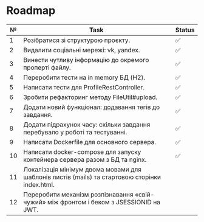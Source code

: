 # Roadmap

| №   | Task                           | Status |
|-----|--------------------------------|--------|
| 1   | Розібратися зі структурою проєкту. | ✅     |
| 2   | Видалити соціальні мережі: vk, yandex.                        | ✅     |
| 3   | Винести чутливу інформацію до окремого проперті файлу.                    | ✅     |
| 4   | Переробити тести на in memory БД (H2).         | ✅     |
| 5   | Написати тести для ProfileRestController.                      | ✅     |
| 6   | Зробити рефакторинг методу FileUtil#upload.                        | ✅     |
| 7   | Додати новий функціонал: додавання тегів до завдання.                         | ✅     |
| 8   | Додати підрахунок часу: скільки завдання перебувало у роботі та тестуванні.                         | ✅     |
| 9   | Написати Dockerfile для основного сервера.                         | ✅     |
| 10  | Написати docker-compose для запуску контейнера сервера разом з БД та nginx.                       | ✅     |
| 11  | Локалізація мінімум двома мовами для шаблонів листів (mails) та стартовою сторінки index.html.                        |        |
| 12  | Переробити механізм розпізнавання «свій-чужий» між фронтом і беком з JSESSIONID на JWT.                        |        |
